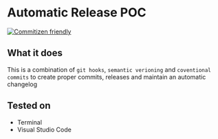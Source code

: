 # Automatic Release POC

[![Commitizen friendly](https://img.shields.io/badge/commitizen-friendly-brightgreen.svg)](http://commitizen.github.io/cz-cli/)

## What it does

This is a combination of `git hooks`, `semantic verioning` and `coventional commits` to create proper commits, releases and maintain an automatic changelog

## Tested on

-   Terminal
-   Visual Studio Code
